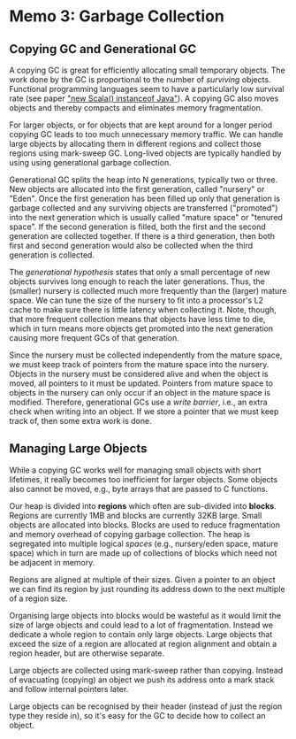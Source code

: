 Memo 3: Garbage Collection
==========================

## Copying GC and Generational GC

A copying GC is great for efficiently allocating small temporary
objects.  The work done by the GC is proportional to the number of
*surviving* objects.  Functional programming languages seem to have a
particularly low survival rate (see paper
["new Scala() instanceof Java"][scala-gc]).  A copying GC also moves
objects and thereby compacts and eliminates memory fragmentation.

For larger objects, or for objects that are kept around for a longer
period copying GC leads to too much unnecessary memory traffic.  We
can handle large objects by allocating them in different regions and
collect those regions using mark-sweep GC.  Long-lived objects are
typically handled by using using generational garbage collection.

Generational GC splits the heap into N generations, typically two or
three.  New objects are allocated into the first generation, called
"nursery" or "Eden".  Once the first generation has been filled up
only that generation is garbage collected and any surviving objects
are transferred ("promoted") into the next generation which is usually
called "mature space" or "tenured space".  If the second generation is
filled, both the first and the second generation are collected
together.  If there is a third generation, then both first and second
generation would also be collected when the third generation is
collected.

The *generational hypothesis* states that only a small percentage of
new objects survives long enough to reach the later generations.
Thus, the (smaller) nursery is collected much more frequently than the
(larger) mature space.  We can tune the size of the nursery to fit
into a processor's L2 cache to make sure there is little latency when
collecting it.  Note, though, that more frequent collection means that
objects have less time to die, which in turn means more objects get
promoted into the next generation causing more frequent GCs of that
generation.

Since the nursery must be collected independently from the mature
space, we must keep track of pointers from the mature space into the
nursery.  Objects in the nursery must be considered alive and when the
object is moved, all pointers to it must be updated.  Pointers from
mature space to objects in the nursery can only occur if an object in
the mature space is modified.  Therefore, generational GCs use a
*write barrier*, i.e., an extra check when writing into an object.  If
we store a pointer that we must keep track of, then some extra work is
done.

 [scala-gc]: www.lirmm.fr/~ducour/Doc-objets/ECOOP2012/ISMM/ismm/p97.pdf


## Managing Large Objects

While a copying GC works well for managing small objects with short
lifetimes, it really becomes too inefficient for larger objects.  Some
objects also cannot be moved, e.g., byte arrays that are passed to C
functions.

Our heap is divided into **regions** which often are sub-divided into
**blocks**.  Regions are currently 1MB and blocks are currently 32KB
large.  Small objects are allocated into blocks.  Blocks are used to
reduce fragmentation and memory overhead of copying garbage
collection.  The heap is segregated into multiple logical *spaces*
(e.g., nursery/eden space, mature space) which in turn are made up of
collections of blocks which need not be adjacent in memory.

Regions are aligned at multiple of their sizes.  Given a pointer to an
object we can find its region by just rounding its address down to the
next multiple of a region size.

Organising large objects into blocks would be wasteful as it would
limit the size of large objects and could lead to a lot of
fragmentation.  Instead we dedicate a whole region to contain only
large objects.  Large objects that exceed the size of a region are
allocated at region alignment and obtain a region header, but are
otherwise separate.

Large objects are collected using mark-sweep rather than copying.
Instead of evacuating (copying) an object we push its address onto a
mark stack and follow internal pointers later.

Large objects can be recognised by their header (instead of just the
region type they reside in), so it's easy for the GC to decide how to
collect an object.


 

